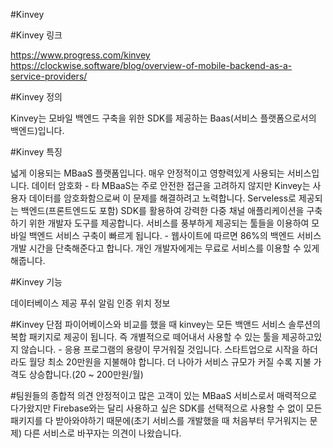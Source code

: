 #Kinvey

#Kinvey 링크

https://www.progress.com/kinvey
https://clockwise.software/blog/overview-of-mobile-backend-as-a-service-providers/


#Kinvey 정의


Kinvey는 모바일 백엔드 구축을 위한 SDK를 제공하는 Baas(서비스 플랫폼으로서의 백엔드)입니다.


#Kinvey 특징

넓게 이용되는 MBaaS 플랫폼입니다.
매우 안정적이고 영향력있게 사용되는 서비스입니다.
데이터 암호화 - 타 MBaaS는 주로 안전한 접근을 고려하지 않지만 Kinvey는 사용자 데이터를 암호화함으로써 이 문제를 해결하려고 노력합니다.
Serveless로 제공되는 백엔드(프론트엔드도 포함) SDK를 활용하여 강력한 다중 채널 애플리케이션을 구축하기 위한 개발자 도구를 제공합니다.
서비스를 풍부하게 제공되는 툴들을 이용하여 모바일 백엔드 서비스 구축이 빠르게 됩니다. - 웹사이트에 따르면 86%의 백엔드 서비스 개발 시간을 단축해준다고 합니다.
개인 개발자에게는 무료로 서비스를 이용할 수 있게 해줍니다.


#Kinvey 기능

데이터베이스 제공
푸쉬 알림
인증
위치 정보


#Kinvey 단점
파이어베이스와 비교를 했을 때 kinvey는 모든 백앤드 서비스 솔루션의 복합 패키지로 제공이 됩니다. 즉 개별적으로 떼어내서 사용할 수 있는 툴을 제공하고있지 않습니다. - 응용 프로그램의 용량이 무거워질 것입니다.
스타트업으로 시작을 하더라도 월당 최소 20만원을 지불해야 합니다. 더 나아가 서비스 규모가 커질 수록 지불 가격도 상승합니다.(20 ~ 200만원/월)

#팀원들의 종합적 의견
안정적이고 많은 고객이 있는 MBaaS 서비스로서 매력적으로 다가왔지만 Firebase와는 달리 사용하고 싶은 SDK를 선택적으로 사용할 수 없이 모든 패키지를 다 받아와야하기 때문에(초기 서비스를 개발했을 때 처음부터 무거워지는 문제) 다른 서비스로 바꾸자는 의견이 나왔습니다.
